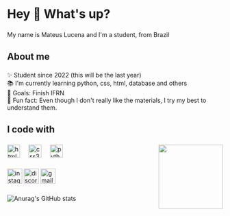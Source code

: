 <h1 align="left">Hey 👋 What's up?</h1>

###

<p align="left">My name is Mateus Lucena and I'm a student, from Brazil</p>

###

<h2 align="left">About me</h2>

###

<p align="left">✨ Student since 2022 (this will be the last year)<br>📚 I'm currently learning python, css, html, database and others<br>🎯 Goals: Finish IFRN<br>🎲 Fun fact: Even though I don't really like the materials, I try my best to understand them.</p>

###

<h2 align="left">I code with</h2>

###

<img align="right" height="150" src="https://media.tenor.com/uxC9pNjuaAIAAAAM/ariana-grande-hair-flip.gif"  />

###

<div align="left">
  <img src="https://cdn.jsdelivr.net/gh/devicons/devicon/icons/html5/html5-original.svg" height="30" alt="html5 logo"  />
  <img width="12" />
  <img src="https://cdn.jsdelivr.net/gh/devicons/devicon/icons/css3/css3-original.svg" height="30" alt="css3 logo"  />
  <img width="12" />
  <img src="https://cdn.jsdelivr.net/gh/devicons/devicon/icons/python/python-original.svg" height="30" alt="python logo"  />
</div>

###

<div align="left">
  <img src="https://img.shields.io/static/v1?message=Instagram&logo=instagram&label=&color=E4405F&logoColor=white&labelColor=&style=for-the-badge" height="35" alt="instagram logo"/
  <img src="https://img.shields.io/static/v1?message=Twitch&logo=twitch&label=&color=9146FF&logoColor=white&labelColor=&style=for-the-badge" height="35" alt="twitch logo"  />
  <img src="https://img.shields.io/static/v1?message=Discord&logo=discord&label=&color=7289DA&logoColor=white&labelColor=&style=for-the-badge" height="35" alt="discord logo"  />
  <img src="https://img.shields.io/static/v1?message=Gmail&logo=gmail&label=&color=D14836&logoColor=white&labelColor=&style=for-the-badge" height="35" alt="gmail logo"  />
</div>

###

![Anurag's GitHub stats](https://github-readme-stats.vercel.app/api?Mathewxs21=anuraghazra&show_icons=true&theme=radical)
